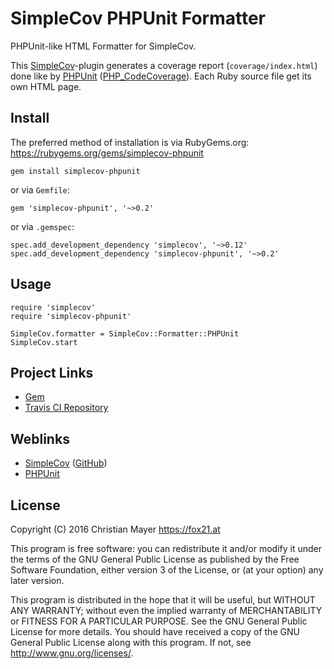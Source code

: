 # SimpleCov PHPUnit Formatter

PHPUnit-like HTML Formatter for SimpleCov.

This [SimpleCov](https://www.ruby-toolbox.com/projects/simplecov)-plugin generates a coverage report (`coverage/index.html`) done like by [PHPUnit](https://phpunit.de/) ([PHP_CodeCoverage](https://github.com/sebastianbergmann/php-code-coverage)). Each Ruby source file get its own HTML page.

## Install

The preferred method of installation is via RubyGems.org:
https://rubygems.org/gems/simplecov-phpunit

	gem install simplecov-phpunit

or via `Gemfile`:

	gem 'simplecov-phpunit', '~>0.2'

or via `.gemspec`:

	spec.add_development_dependency 'simplecov', '~>0.12'
	spec.add_development_dependency 'simplecov-phpunit', '~>0.2'

## Usage

	require 'simplecov'
	require 'simplecov-phpunit'
	
	SimpleCov.formatter = SimpleCov::Formatter::PHPUnit
	SimpleCov.start

## Project Links

- [Gem](https://rubygems.org/gems/simplecov-phpunit)
- [Travis CI Repository](https://travis-ci.org/TheFox/simplecov-phpunit)

## Weblinks

- [SimpleCov](https://www.ruby-toolbox.com/projects/simplecov) ([GitHub](https://github.com/colszowka/simplecov))
- [PHPUnit](https://phpunit.de/)

## License

Copyright (C) 2016 Christian Mayer <https://fox21.at>

This program is free software: you can redistribute it and/or modify it under the terms of the GNU General Public License as published by the Free Software Foundation, either version 3 of the License, or (at your option) any later version.

This program is distributed in the hope that it will be useful, but WITHOUT ANY WARRANTY; without even the implied warranty of MERCHANTABILITY or FITNESS FOR A PARTICULAR PURPOSE. See the GNU General Public License for more details. You should have received a copy of the GNU General Public License along with this program. If not, see <http://www.gnu.org/licenses/>.

